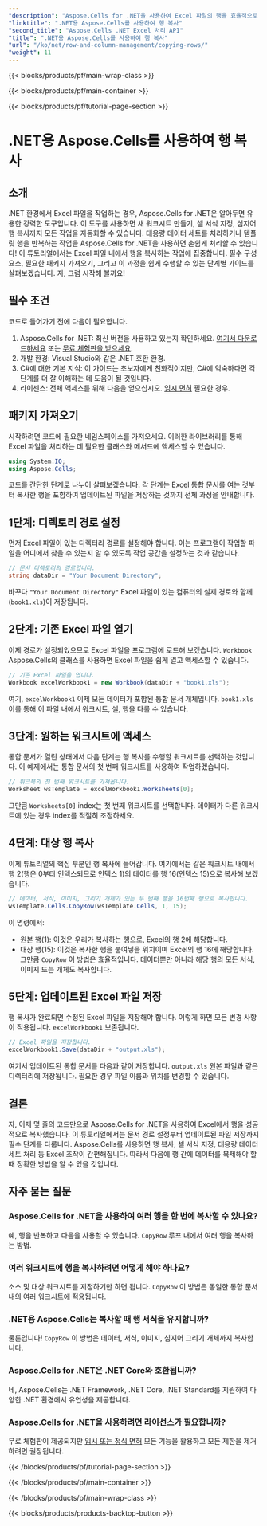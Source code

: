 ```yaml
---
"description": "Aspose.Cells for .NET을 사용하여 Excel 파일의 행을 효율적으로 복사하는 방법을 알아보세요. 이 단계별 가이드는 데이터 관리 요구 사항에 맞춰 행 복사를 간소화합니다."
"linktitle": ".NET용 Aspose.Cells를 사용하여 행 복사"
"second_title": "Aspose.Cells .NET Excel 처리 API"
"title": ".NET용 Aspose.Cells를 사용하여 행 복사"
"url": "/ko/net/row-and-column-management/copying-rows/"
"weight": 11
---
```


{{< blocks/products/pf/main-wrap-class >}}

{{< blocks/products/pf/main-container >}}

{{< blocks/products/pf/tutorial-page-section >}}

# .NET용 Aspose.Cells를 사용하여 행 복사

## 소개
.NET 환경에서 Excel 파일을 작업하는 경우, Aspose.Cells for .NET은 알아두면 유용한 강력한 도구입니다. 이 도구를 사용하면 새 워크시트 만들기, 셀 서식 지정, 심지어 행 복사까지 모든 작업을 자동화할 수 있습니다. 대용량 데이터 세트를 처리하거나 템플릿 행을 반복하는 작업을 Aspose.Cells for .NET을 사용하면 손쉽게 처리할 수 있습니다! 이 튜토리얼에서는 Excel 파일 내에서 행을 복사하는 작업에 집중합니다. 필수 구성 요소, 필요한 패키지 가져오기, 그리고 이 과정을 쉽게 수행할 수 있는 단계별 가이드를 살펴보겠습니다. 자, 그럼 시작해 볼까요!
## 필수 조건
코드로 들어가기 전에 다음이 필요합니다.
1. Aspose.Cells for .NET: 최신 버전을 사용하고 있는지 확인하세요. [여기서 다운로드하세요](https://releases.aspose.com/cells/net/) 또는 [무료 체험판을 받으세요](https://releases.aspose.com/).
2. 개발 환경: Visual Studio와 같은 .NET 호환 환경.
3. C#에 대한 기본 지식: 이 가이드는 초보자에게 친화적이지만, C#에 익숙하다면 각 단계를 더 잘 이해하는 데 도움이 될 것입니다.
4. 라이센스: 전체 액세스를 위해 다음을 얻으십시오. [임시 면허](https://purchase.aspose.com/temporary-license/) 필요한 경우.
## 패키지 가져오기
시작하려면 코드에 필요한 네임스페이스를 가져오세요. 이러한 라이브러리를 통해 Excel 파일을 처리하는 데 필요한 클래스와 메서드에 액세스할 수 있습니다.
```csharp
using System.IO;
using Aspose.Cells;
```
코드를 간단한 단계로 나누어 살펴보겠습니다. 각 단계는 Excel 통합 문서를 여는 것부터 복사한 행을 포함하여 업데이트된 파일을 저장하는 것까지 전체 과정을 안내합니다.
## 1단계: 디렉토리 경로 설정
먼저 Excel 파일이 있는 디렉터리 경로를 설정해야 합니다. 이는 프로그램이 작업할 파일을 어디에서 찾을 수 있는지 알 수 있도록 작업 공간을 설정하는 것과 같습니다.
```csharp
// 문서 디렉토리의 경로입니다.
string dataDir = "Your Document Directory";
```
바꾸다 `"Your Document Directory"` Excel 파일이 있는 컴퓨터의 실제 경로와 함께(`book1.xls`)이 저장됩니다.
## 2단계: 기존 Excel 파일 열기
이제 경로가 설정되었으므로 Excel 파일을 프로그램에 로드해 보겠습니다. `Workbook` Aspose.Cells의 클래스를 사용하면 Excel 파일을 쉽게 열고 액세스할 수 있습니다.
```csharp
// 기존 Excel 파일을 엽니다.
Workbook excelWorkbook1 = new Workbook(dataDir + "book1.xls");
```
여기, `excelWorkbook1` 이제 모든 데이터가 포함된 통합 문서 개체입니다. `book1.xls`이를 통해 이 파일 내에서 워크시트, 셀, 행을 다룰 수 있습니다.
## 3단계: 원하는 워크시트에 액세스
통합 문서가 열린 상태에서 다음 단계는 행 복사를 수행할 워크시트를 선택하는 것입니다. 이 예제에서는 통합 문서의 첫 번째 워크시트를 사용하여 작업하겠습니다.
```csharp
// 워크북의 첫 번째 워크시트를 가져옵니다.
Worksheet wsTemplate = excelWorkbook1.Worksheets[0];
```
그만큼 `Worksheets[0]` index는 첫 번째 워크시트를 선택합니다. 데이터가 다른 워크시트에 있는 경우 index를 적절히 조정하세요.
## 4단계: 대상 행 복사
이제 튜토리얼의 핵심 부분인 행 복사에 들어갑니다. 여기에서는 같은 워크시트 내에서 행 2(행은 0부터 인덱스되므로 인덱스 1)의 데이터를 행 16(인덱스 15)으로 복사해 보겠습니다.
```csharp
// 데이터, 서식, 이미지, 그리기 개체가 있는 두 번째 행을 16번째 행으로 복사합니다.
wsTemplate.Cells.CopyRow(wsTemplate.Cells, 1, 15);
```
이 명령에서:
- 원본 행(1): 이것은 우리가 복사하는 행으로, Excel의 행 2에 해당합니다.
- 대상 행(15): 이것은 복사한 행을 붙여넣을 위치이며 Excel의 행 16에 해당합니다.
그만큼 `CopyRow` 이 방법은 효율적입니다. 데이터뿐만 아니라 해당 행의 모든 서식, 이미지 또는 개체도 복사합니다.
## 5단계: 업데이트된 Excel 파일 저장
행 복사가 완료되면 수정된 Excel 파일을 저장해야 합니다. 이렇게 하면 모든 변경 사항이 적용됩니다. `excelWorkbook1` 보존됩니다.
```csharp
// Excel 파일을 저장합니다.
excelWorkbook1.Save(dataDir + "output.xls");
```
여기서 업데이트된 통합 문서를 다음과 같이 저장합니다. `output.xls` 원본 파일과 같은 디렉터리에 저장됩니다. 필요한 경우 파일 이름과 위치를 변경할 수 있습니다.
## 결론
자, 이제 몇 줄의 코드만으로 Aspose.Cells for .NET을 사용하여 Excel에서 행을 성공적으로 복사했습니다. 이 튜토리얼에서는 문서 경로 설정부터 업데이트된 파일 저장까지 필수 단계를 다룹니다. Aspose.Cells를 사용하면 행 복사, 셀 서식 지정, 대용량 데이터 세트 처리 등 Excel 조작이 간편해집니다. 따라서 다음에 행 간에 데이터를 복제해야 할 때 정확한 방법을 알 수 있을 것입니다.
## 자주 묻는 질문
### Aspose.Cells for .NET을 사용하여 여러 행을 한 번에 복사할 수 있나요?  
예, 행을 반복하고 다음을 사용할 수 있습니다. `CopyRow` 루프 내에서 여러 행을 복사하는 방법.
### 여러 워크시트에 행을 복사하려면 어떻게 해야 하나요?  
소스 및 대상 워크시트를 지정하기만 하면 됩니다. `CopyRow` 이 방법은 동일한 통합 문서 내의 여러 워크시트에 적용됩니다.
### .NET용 Aspose.Cells는 복사할 때 행 서식을 유지합니까?  
물론입니다! `CopyRow` 이 방법은 데이터, 서식, 이미지, 심지어 그리기 개체까지 복사합니다.
### Aspose.Cells for .NET은 .NET Core와 호환됩니까?  
네, Aspose.Cells는 .NET Framework, .NET Core, .NET Standard를 지원하여 다양한 .NET 환경에서 유연성을 제공합니다.
### Aspose.Cells for .NET을 사용하려면 라이선스가 필요합니까?  
무료 체험판이 제공되지만 [임시 또는 정식 면허](https://purchase.aspose.com/buy) 모든 기능을 활용하고 모든 제한을 제거하려면 권장됩니다.

{{< /blocks/products/pf/tutorial-page-section >}}

{{< /blocks/products/pf/main-container >}}

{{< /blocks/products/pf/main-wrap-class >}}

{{< blocks/products/products-backtop-button >}}